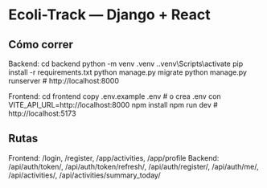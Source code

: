
# Ecoli-Track — Django + React
## Cómo correr
Backend:
  cd backend
  python -m venv .venv
  .\.venv\Scripts\activate
  pip install -r requirements.txt
  python manage.py migrate
  python manage.py runserver  # http://localhost:8000

Frontend:
  cd frontend
  copy .env.example .env     # o crea .env con VITE_API_URL=http://localhost:8000
  npm install
  npm run dev                # http://localhost:5173

## Rutas
Frontend: /login, /register, /app/activities, /app/profile
Backend:  /api/auth/token/, /api/auth/token/refresh/, /api/auth/register/,
          /api/auth/me/, /api/activities/, /api/activities/summary_today/